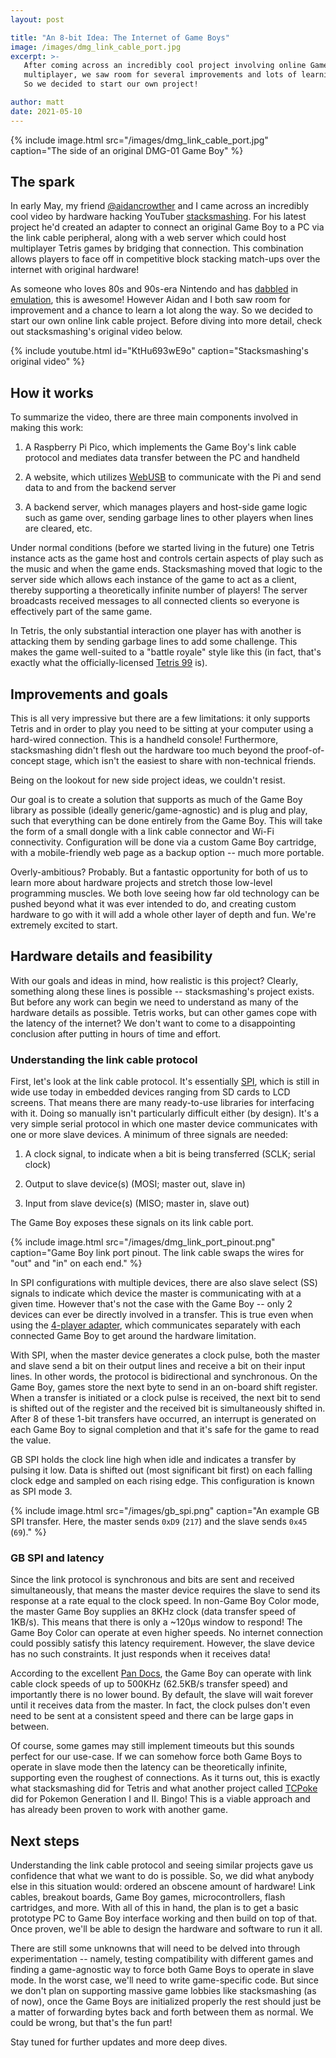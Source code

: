 ```yaml
---
layout: post

title: "An 8-bit Idea: The Internet of Game Boys"
image: /images/dmg_link_cable_port.jpg
excerpt: >-
   After coming across an incredibly cool project involving online Game Boy
   multiplayer, we saw room for several improvements and lots of learning.
   So we decided to start our own project!

author: matt
date: 2021-05-10
---
```


{%
   include image.html
   src="/images/dmg_link_cable_port.jpg"
   caption="The side of an original DMG-01 Game Boy"
%}

## The spark

In early May, my friend [@aidancrowther](https://github.com/aidancrowther)
and I came across an incredibly cool video by hardware hacking YouTuber
[stacksmashing](https://www.youtube.com/c/stacksmashing). For his latest project
he'd created an adapter to connect an original Game Boy to a PC via the link cable
peripheral, along with a web server which could host multiplayer Tetris games by
bridging that connection. This combination allows players to face off in
competitive block stacking match-ups over the internet with original hardware!

As someone who loves 80s and 90s-era Nintendo and has
[dabbled](https://github.com/mwpenny/GameDroid) in
[emulation](https://github.com/mwpenny/pureNES), this is awesome!
However Aidan and I both saw room for improvement and a chance to learn a lot
along the way. So we decided to start our own online link cable project.
Before diving into more detail, check out stacksmashing's original video below.

{% include youtube.html id="KtHu693wE9o" caption="Stacksmashing's original video" %}

## How it works

To summarize the video, there are three main components involved in making this work:

1. A Raspberry Pi Pico, which implements the Game Boy's link cable protocol and mediates
   data transfer between the PC and handheld

2. A website, which utilizes [WebUSB](https://developer.mozilla.org/en-US/docs/Web/API/WebUSB_API)
   to communicate with the Pi and send data to and from the backend server

3. A backend server, which manages players and host-side game logic such as game over,
   sending garbage lines to other players when lines are cleared, etc.

Under normal conditions (before we started living in the future) one Tetris
instance acts as the game host and controls certain aspects of play such as the
music and when the game ends. Stacksmashing moved that logic to the server side
which allows each instance of the game to act as a client, thereby supporting a
theoretically infinite number of players! The server broadcasts received messages
to all connected clients so everyone is effectively part of the same game.

In Tetris, the only substantial interaction one player has with another is
attacking them by sending garbage lines to add some challenge. This makes the
game well-suited to a "battle royale" style like this (in fact, that's exactly
what the officially-licensed
[Tetris 99](https://en.wikipedia.org/wiki/Tetris_99) is).

## Improvements and goals

This is all very impressive but there are a few limitations: it only supports
Tetris and in order to play you need to be sitting at your computer using a
hard-wired connection. This is a handheld console! Furthermore, stacksmashing
didn't flesh out the hardware too much beyond the proof-of-concept stage, which
isn't the easiest to share with non-technical friends.

Being on the lookout for new side project ideas, we couldn't resist.

Our goal is to create a solution that supports as much of the Game Boy library
as possible (ideally generic/game-agnostic) and is plug and play, such that
everything can be done entirely from the Game Boy. This will take the form of
a small dongle with a link cable connector and Wi-Fi connectivity. Configuration
will be done via a custom Game Boy cartridge, with a mobile-friendly web page as
a backup option -- much more portable.

Overly-ambitious? Probably. But a fantastic opportunity for both of us to learn
more about hardware projects and stretch those low-level programming muscles. We
both love seeing how far old technology can be pushed beyond what it was ever
intended to do, and creating custom hardware to go with it will add a whole other
layer of depth and fun. We're extremely excited to start.

## Hardware details and feasibility

With our goals and ideas in mind, how realistic is this project? Clearly,
something along these lines is possible -- stacksmashing's project exists. But
before any work can begin we need to understand as many of the hardware details
as possible. Tetris works, but can other games cope with the latency of the
internet? We don't want to come to a disappointing conclusion after putting in
hours of time and effort.

### Understanding the link cable protocol

First, let's look at the link cable protocol. It's essentially
[SPI](https://en.wikipedia.org/wiki/Serial_Peripheral_Interface), which is still
in wide use today in embedded devices ranging from SD cards to LCD screens. That
means there are many ready-to-use libraries for interfacing with it. Doing so
manually isn't particularly difficult either (by design). It's a very simple
serial protocol in which one master device communicates with one or more slave
devices. A minimum of three signals are needed:

1. A clock signal, to indicate when a bit is being transferred (SCLK; serial clock)

2. Output to slave device(s) (MOSI; master out, slave in)

3. Input from slave device(s) (MISO; master in, slave out)

The Game Boy exposes these signals on its link cable port.

{%
   include image.html
   src="/images/dmg_link_port_pinout.png"
   caption="Game Boy link port pinout. The link cable swaps the wires for &quot;out&quot; and &quot;in&quot; on each end."
%}

In SPI configurations with multiple devices, there are also slave select (SS)
signals to indicate which device the master is communicating with at a given
time. However that's not the case with the Game Boy -- only 2 devices can ever
be directly involved in a transfer. This is true even when using the
[4-player adapter](https://shonumi.github.io/articles/art9.html), which
communicates separately with each connected Game Boy to get around the hardware
limitation.

With SPI, when the master device generates a clock pulse, both the master and
slave send a bit on their output lines and receive a bit on their input lines.
In other words, the protocol is bidirectional and synchronous. On the Game Boy,
games store the next byte to send in an on-board shift register. When a transfer
is initiated or a clock pulse is received, the next bit to send is shifted out
of the register and the received bit is simultaneously shifted in. After 8 of
these 1-bit transfers have occurred, an interrupt is generated on each Game Boy
to signal completion and that it's safe for the game to read the value.

GB SPI holds the clock line high when idle and indicates a transfer by pulsing
it low. Data is shifted out (most significant bit first) on each falling clock
edge and sampled on each rising edge. This configuration is known as SPI mode 3.

{%
   include image.html
   src="/images/gb_spi.png"
   caption="An example GB SPI transfer. Here, the master sends `0xD9` (`217`) and the slave sends `0x45` (`69`)."
%}

### GB SPI and latency

Since the link protocol is synchronous and bits are sent and received
simultaneously, that means the master device requires the slave to send its
response at a rate equal to the clock speed. In non-Game Boy Color mode, the
master Game Boy supplies an 8KHz clock (data transfer speed of 1KB/s). This
means that there is only a ~120&mu;s window to respond! The Game Boy Color can
operate at even higher speeds. No internet connection could possibly satisfy
this latency requirement. However, the slave device has no such constraints.
It just responds when it receives data!

According to the excellent
[Pan Docs](https://gbdev.io/pandocs/Serial_Data_Transfer_(Link_Cable).html#external-clock),
the Game Boy can operate with link cable clock speeds of up to 500KHz (62.5KB/s
transfer speed) and importantly there is no lower bound. By default, the slave
will wait forever until it receives data from the master. In fact, the clock
pulses don't even need to be sent at a consistent speed and there can be large
gaps in between.

Of course, some games may still implement timeouts but this sounds perfect for
our use-case. If we can somehow force both Game Boys to operate in slave mode
then the latency can be theoretically infinite, supporting even the roughest of
connections. As it turns out, this is exactly what stacksmashing did for Tetris
and what another project called [TCPoke](http://pepijndevos.nl/TCPoke/)
did for Pokemon Generation I and II. Bingo! This is a viable approach and has
already been proven to work with another game.

## Next steps

Understanding the link cable protocol and seeing similar projects gave us
confidence that what we want to do is possible. So, we did what anybody else
in this situation would: ordered an obscene amount of hardware! Link cables,
breakout boards, Game Boy games, microcontrollers, flash cartridges, and more.
With all of this in hand, the plan is to get a basic prototype PC to Game Boy
interface working and then build on top of that. Once proven, we'll be able
to design the hardware and software to run it all.

There are still some unknowns that will need to be delved into through
experimentation -- namely, testing compatibility with different games and
finding a game-agnostic way to force both Game Boys to operate in slave mode.
In the worst case, we'll need to write game-specific code. But since we don't
plan on supporting massive game lobbies like stacksmashing (as of now), once
the Game Boys are initialized properly the rest should just be a matter of
forwarding bytes back and forth between them as normal. We could be wrong, but
that's the fun part!

Stay tuned for further updates and more deep dives.
